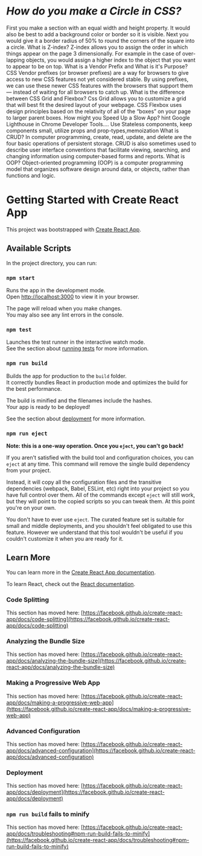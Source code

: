 # _How do you make a Circle in CSS?_
First you make a section with an equal width and height property. It would also be best to add a background color or border so it is visible. Next you would give it a border radius of 50% to round the corners of the square into a circle.
What is Z-index?
Z-index allows you to assign the order in which things appear on the page 3 dimensionally. For example in the case of over-lapping objects, you would assign a higher index to the object that you want to appear to be on top.
What is a Vendor Prefix and What is it's Purpose?
CSS Vendor prefixes (or browser prefixes) are a way for browsers to give access to new CSS features not yet considered stable. By using prefixes, we can use these newer CSS features with the browsers that support them — instead of waiting for all browsers to catch up.
What is the difference between CSS Grid and Flexbox?
Css Grid allows you to customize a grid that will best fit the desired layout of your webpage. CSS Flexbox uses design principles based on the relativity of all of the “boxes” on your page to larger parent boxes.
How might you Speed Up a Slow App? hint Google Lighthouse in Chrome Developer Tools....
Use Stateless components, keep components small, utilize props and prop-types,memoization
What is CRUD?
In computer programming, create, read, update, and delete are the four basic operations of persistent storage. CRUD is also sometimes used to describe user interface conventions that facilitate viewing, searching, and changing information using computer-based forms and reports.
What is OOP?
Object-oriented programming (OOP) is a computer programming model that organizes software design around data, or objects, rather than functions and logic.





# Getting Started with Create React App

This project was bootstrapped with [Create React App](https://github.com/facebook/create-react-app).

## Available Scripts

In the project directory, you can run:

### `npm start`

Runs the app in the development mode.\
Open [http://localhost:3000](http://localhost:3000) to view it in your browser.

The page will reload when you make changes.\
You may also see any lint errors in the console.

### `npm test`

Launches the test runner in the interactive watch mode.\
See the section about [running tests](https://facebook.github.io/create-react-app/docs/running-tests) for more information.

### `npm run build`

Builds the app for production to the `build` folder.\
It correctly bundles React in production mode and optimizes the build for the best performance.

The build is minified and the filenames include the hashes.\
Your app is ready to be deployed!

See the section about [deployment](https://facebook.github.io/create-react-app/docs/deployment) for more information.

### `npm run eject`

**Note: this is a one-way operation. Once you `eject`, you can't go back!**

If you aren't satisfied with the build tool and configuration choices, you can `eject` at any time. This command will remove the single build dependency from your project.

Instead, it will copy all the configuration files and the transitive dependencies (webpack, Babel, ESLint, etc) right into your project so you have full control over them. All of the commands except `eject` will still work, but they will point to the copied scripts so you can tweak them. At this point you're on your own.

You don't have to ever use `eject`. The curated feature set is suitable for small and middle deployments, and you shouldn't feel obligated to use this feature. However we understand that this tool wouldn't be useful if you couldn't customize it when you are ready for it.

## Learn More

You can learn more in the [Create React App documentation](https://facebook.github.io/create-react-app/docs/getting-started).

To learn React, check out the [React documentation](https://reactjs.org/).

### Code Splitting

This section has moved here: [https://facebook.github.io/create-react-app/docs/code-splitting](https://facebook.github.io/create-react-app/docs/code-splitting)

### Analyzing the Bundle Size

This section has moved here: [https://facebook.github.io/create-react-app/docs/analyzing-the-bundle-size](https://facebook.github.io/create-react-app/docs/analyzing-the-bundle-size)

### Making a Progressive Web App

This section has moved here: [https://facebook.github.io/create-react-app/docs/making-a-progressive-web-app](https://facebook.github.io/create-react-app/docs/making-a-progressive-web-app)

### Advanced Configuration

This section has moved here: [https://facebook.github.io/create-react-app/docs/advanced-configuration](https://facebook.github.io/create-react-app/docs/advanced-configuration)

### Deployment

This section has moved here: [https://facebook.github.io/create-react-app/docs/deployment](https://facebook.github.io/create-react-app/docs/deployment)

### `npm run build` fails to minify

This section has moved here: [https://facebook.github.io/create-react-app/docs/troubleshooting#npm-run-build-fails-to-minify](https://facebook.github.io/create-react-app/docs/troubleshooting#npm-run-build-fails-to-minify)
